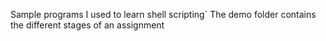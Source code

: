 Sample programs I used to learn shell scripting`
The demo folder contains the different stages of an assignment
